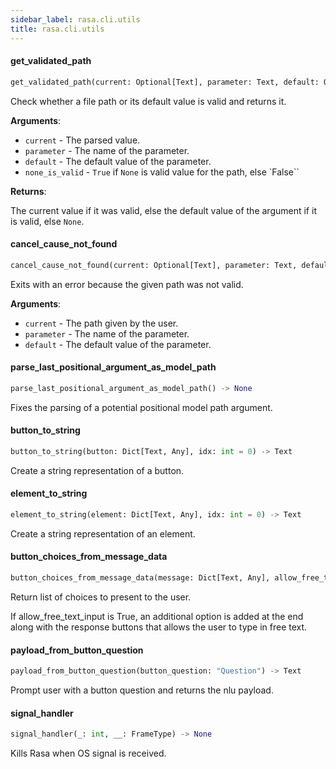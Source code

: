 ```yaml
---
sidebar_label: rasa.cli.utils
title: rasa.cli.utils
---
```

#### get\_validated\_path

```python
get_validated_path(current: Optional[Text], parameter: Text, default: Optional[Text] = None, none_is_valid: bool = False) -> Optional[Text]
```

Check whether a file path or its default value is valid and returns it.

**Arguments**:

- `current` - The parsed value.
- `parameter` - The name of the parameter.
- `default` - The default value of the parameter.
- `none_is_valid` - `True` if `None` is valid value for the path,
  else `False``
  

**Returns**:

  The current value if it was valid, else the default value of the
  argument if it is valid, else `None`.

#### cancel\_cause\_not\_found

```python
cancel_cause_not_found(current: Optional[Text], parameter: Text, default: Optional[Text]) -> None
```

Exits with an error because the given path was not valid.

**Arguments**:

- `current` - The path given by the user.
- `parameter` - The name of the parameter.
- `default` - The default value of the parameter.

#### parse\_last\_positional\_argument\_as\_model\_path

```python
parse_last_positional_argument_as_model_path() -> None
```

Fixes the parsing of a potential positional model path argument.

#### button\_to\_string

```python
button_to_string(button: Dict[Text, Any], idx: int = 0) -> Text
```

Create a string representation of a button.

#### element\_to\_string

```python
element_to_string(element: Dict[Text, Any], idx: int = 0) -> Text
```

Create a string representation of an element.

#### button\_choices\_from\_message\_data

```python
button_choices_from_message_data(message: Dict[Text, Any], allow_free_text_input: bool = True) -> List[Text]
```

Return list of choices to present to the user.

If allow_free_text_input is True, an additional option is added
at the end along with the response buttons that allows the user
to type in free text.

#### payload\_from\_button\_question

```python
payload_from_button_question(button_question: "Question") -> Text
```

Prompt user with a button question and returns the nlu payload.

#### signal\_handler

```python
signal_handler(_: int, __: FrameType) -> None
```

Kills Rasa when OS signal is received.

